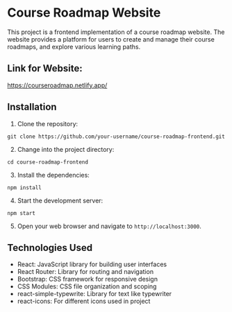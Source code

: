 # Course Roadmap Website

This project is a frontend implementation of a course roadmap website. The website provides a platform for users to create and manage their course roadmaps, and explore various learning paths.

## Link for Website:
https://courseroadmap.netlify.app/



## Installation

1. Clone the repository:

```
git clone https://github.com/your-username/course-roadmap-frontend.git
```

2. Change into the project directory:

```
cd course-roadmap-frontend
```

3. Install the dependencies:

```
npm install
```

4. Start the development server:

```
npm start
```

5. Open your web browser and navigate to `http://localhost:3000`.

## Technologies Used

- React: JavaScript library for building user interfaces
- React Router: Library for routing and navigation
- Bootstrap: CSS framework for responsive design
- CSS Modules: CSS file organization and scoping
- react-simple-typewrite: Library for text like typewriter
- react-icons: For different icons used in project


